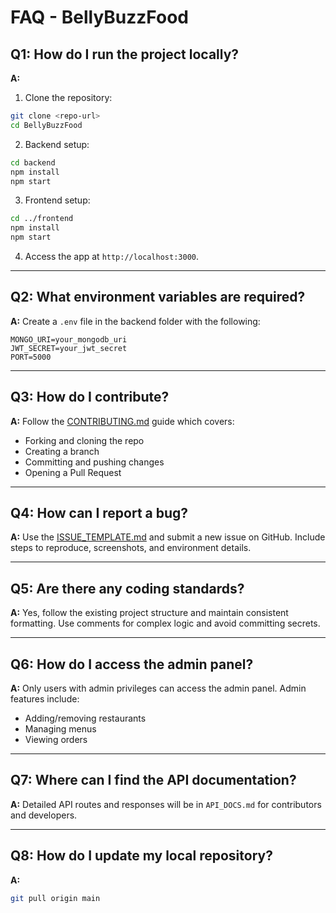 # FAQ - BellyBuzzFood

## Q1: How do I run the project locally?
**A:**
1. Clone the repository:
```bash
git clone <repo-url>
cd BellyBuzzFood
```
2. Backend setup:
```bash
cd backend
npm install
npm start
```
3. Frontend setup:
```bash
cd ../frontend
npm install
npm start
```
4. Access the app at `http://localhost:3000`.

---

## Q2: What environment variables are required?
**A:** Create a `.env` file in the backend folder with the following:
```
MONGO_URI=your_mongodb_uri
JWT_SECRET=your_jwt_secret
PORT=5000
```

---

## Q3: How do I contribute?
**A:** Follow the [CONTRIBUTING.md](CONTRIBUTING.md) guide which covers:
- Forking and cloning the repo
- Creating a branch
- Committing and pushing changes
- Opening a Pull Request

---

## Q4: How can I report a bug?
**A:** Use the [ISSUE_TEMPLATE.md](.github/ISSUE_TEMPLATE.md) and submit a new issue on GitHub. Include steps to reproduce, screenshots, and environment details.

---

## Q5: Are there any coding standards?
**A:** Yes, follow the existing project structure and maintain consistent formatting. Use comments for complex logic and avoid committing secrets.

---

## Q6: How do I access the admin panel?
**A:** Only users with admin privileges can access the admin panel. Admin features include:
- Adding/removing restaurants
- Managing menus
- Viewing orders

---

## Q7: Where can I find the API documentation?
**A:** Detailed API routes and responses will be in `API_DOCS.md` for contributors and developers.

---

## Q8: How do I update my local repository?
**A:**
```bash
git pull origin main
